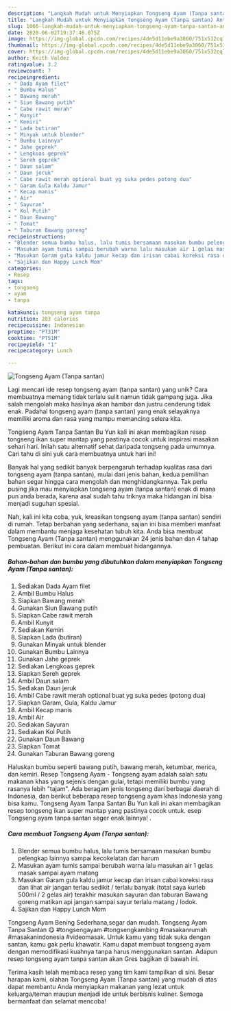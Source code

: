 ```yaml
---
description: "Langkah Mudah untuk Menyiapkan Tongseng Ayam (Tanpa santan) Anti Gagal"
title: "Langkah Mudah untuk Menyiapkan Tongseng Ayam (Tanpa santan) Anti Gagal"
slug: 1066-langkah-mudah-untuk-menyiapkan-tongseng-ayam-tanpa-santan-anti-gagal
date: 2020-06-02T19:37:46.075Z
image: https://img-global.cpcdn.com/recipes/4de5d11ebe9a3060/751x532cq70/tongseng-ayam-tanpa-santan-foto-resep-utama.jpg
thumbnail: https://img-global.cpcdn.com/recipes/4de5d11ebe9a3060/751x532cq70/tongseng-ayam-tanpa-santan-foto-resep-utama.jpg
cover: https://img-global.cpcdn.com/recipes/4de5d11ebe9a3060/751x532cq70/tongseng-ayam-tanpa-santan-foto-resep-utama.jpg
author: Keith Valdez
ratingvalue: 3.2
reviewcount: 7
recipeingredient:
- " Dada Ayam filet"
- " Bumbu Halus"
- " Bawang merah"
- " Siun Bawang putih"
- " Cabe rawit merah"
- " Kunyit"
- " Kemiri"
- " Lada butiran"
- " Minyak untuk blender"
- " Bumbu Lainnya"
- " Jahe geprek"
- " Lengkoas geprek"
- " Sereh geprek"
- " Daun salam"
- " Daun jeruk"
- " Cabe rawit merah optional buat yg suka pedes potong dua"
- " Garam Gula Kaldu Jamur"
- " Kecap manis"
- " Air"
- " Sayuran"
- " Kol Putih"
- " Daun Bawang"
- " Tomat"
- " Taburan Bawang goreng"
recipeinstructions:
- "Blender semua bumbu halus, lalu tumis bersamaan masukan bumbu pelengkap lainnya sampai kecokelatan dan harum"
- "Masukan ayam tumis sampai berubah warna lalu masukan air 1 gelas masak sampai ayam matang"
- "Masukan Garam gula kaldu jamur kecap dan irisan cabai koreksi rasa dan lihat air jangan terlau sedikit / terlalu banyak (total saya kurleb 500ml / 2 gelas air) terakhir masukan sayuran dan taburan Bawang goreng matikan api jangan sampai sayur terlalu matang / lodok."
- "Sajikan dan Happy Lunch Mom"
categories:
- Resep
tags:
- tongseng
- ayam
- tanpa

katakunci: tongseng ayam tanpa 
nutrition: 203 calories
recipecuisine: Indonesian
preptime: "PT31M"
cooktime: "PT51M"
recipeyield: "1"
recipecategory: Lunch

---
```



![Tongseng Ayam (Tanpa santan)](https://img-global.cpcdn.com/recipes/4de5d11ebe9a3060/751x532cq70/tongseng-ayam-tanpa-santan-foto-resep-utama.jpg)

Lagi mencari ide resep tongseng ayam (tanpa santan) yang unik? Cara membuatnya memang tidak terlalu sulit namun tidak gampang juga. Jika salah mengolah maka hasilnya akan hambar dan justru cenderung tidak enak. Padahal tongseng ayam (tanpa santan) yang enak selayaknya memiliki aroma dan rasa yang mampu memancing selera kita.

Tongseng Ayam Tanpa Santan Bu Yun kali ini akan membagikan resep tongseng ikan super mantap yang pastinya cocok untuk inspirasi masakan sehari hari. Inilah satu alternatif sehat daripada tongseng pada umumnya. Cari tahu di sini yuk cara membuatnya untuk hari ini!

Banyak hal yang sedikit banyak berpengaruh terhadap kualitas rasa dari tongseng ayam (tanpa santan), mulai dari jenis bahan, kedua pemilihan bahan segar hingga cara mengolah dan menghidangkannya. Tak perlu pusing jika mau menyiapkan tongseng ayam (tanpa santan) enak di mana pun anda berada, karena asal sudah tahu triknya maka hidangan ini bisa menjadi suguhan spesial.


Nah, kali ini kita coba, yuk, kreasikan tongseng ayam (tanpa santan) sendiri di rumah. Tetap berbahan yang sederhana, sajian ini bisa memberi manfaat dalam membantu menjaga kesehatan tubuh kita. Anda bisa membuat Tongseng Ayam (Tanpa santan) menggunakan 24 jenis bahan dan 4 tahap pembuatan. Berikut ini cara dalam membuat hidangannya.

<!--inarticleads1-->

##### Bahan-bahan dan bumbu yang dibutuhkan dalam menyiapkan Tongseng Ayam (Tanpa santan):

1. Sediakan  Dada Ayam filet
1. Ambil  Bumbu Halus
1. Siapkan  Bawang merah
1. Gunakan  Siun Bawang putih
1. Siapkan  Cabe rawit merah
1. Ambil  Kunyit
1. Sediakan  Kemiri
1. Siapkan  Lada (butiran)
1. Gunakan  Minyak untuk blender
1. Gunakan  Bumbu Lainnya
1. Gunakan  Jahe geprek
1. Sediakan  Lengkoas geprek
1. Siapkan  Sereh geprek
1. Ambil  Daun salam
1. Sediakan  Daun jeruk
1. Ambil  Cabe rawit merah optional buat yg suka pedes (potong dua)
1. Siapkan  Garam, Gula, Kaldu Jamur
1. Ambil  Kecap manis
1. Ambil  Air
1. Sediakan  Sayuran
1. Sediakan  Kol Putih
1. Gunakan  Daun Bawang
1. Siapkan  Tomat
1. Gunakan  Taburan Bawang goreng


Haluskan bumbu seperti bawang putih, bawang merah, ketumbar, merica, dan kemiri. Resep Tongseng Ayam - Tongseng ayam adalah salah satu makanan khas yang sejenis dengan gulai, tetapi memiliki bumbu yang rasanya lebih &#34;tajam&#34;. Ada beragam jenis tongseng dari berbagai daerah di Indonesia, dan berikut beberapa resep tongseng ayam khas Indonesia yang bisa kamu. Tongseng Ayam Tanpa Santan Bu Yun kali ini akan membagikan resep tongseng ikan super mantap yang pastinya cocok untuk. esep Tongseng ayam tanpa santan seger enak lainnya! . 

<!--inarticleads2-->

##### Cara membuat Tongseng Ayam (Tanpa santan):

1. Blender semua bumbu halus, lalu tumis bersamaan masukan bumbu pelengkap lainnya sampai kecokelatan dan harum
1. Masukan ayam tumis sampai berubah warna lalu masukan air 1 gelas masak sampai ayam matang
1. Masukan Garam gula kaldu jamur kecap dan irisan cabai koreksi rasa dan lihat air jangan terlau sedikit / terlalu banyak (total saya kurleb 500ml / 2 gelas air) terakhir masukan sayuran dan taburan Bawang goreng matikan api jangan sampai sayur terlalu matang / lodok.
1. Sajikan dan Happy Lunch Mom


Tongseng Ayam Bening Sederhana,segar dan mudah. Tongseng Ayam Tanpa Santan 😋 #tongsengayam #tongsengkambing #masakanrumah #masakanindonesia #videomasak. Untuk kamu yang tidak suka dengan santan, kamu gak perlu khawatir. Kamu dapat membuat tongseng ayam dengan memodifikasi kuahnya tanpa harus menggunakan santan. Adapun resep tongseng ayam tanpa santan akan Gres bagikan di bawah ini. 

Terima kasih telah membaca resep yang tim kami tampilkan di sini. Besar harapan kami, olahan Tongseng Ayam (Tanpa santan) yang mudah di atas dapat membantu Anda menyiapkan makanan yang lezat untuk keluarga/teman maupun menjadi ide untuk berbisnis kuliner. Semoga bermanfaat dan selamat mencoba!
